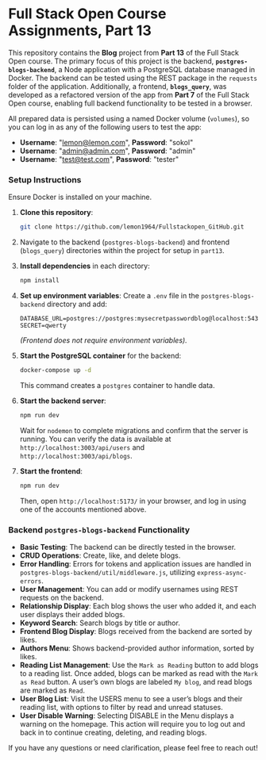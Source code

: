 # Full Stack Open Course Assignments, Part 13

This repository contains the **Blog** project from **Part 13** of the Full Stack Open course. The primary focus of this project is the backend, **`postgres-blogs-backend`**, a Node application with a PostgreSQL database managed in Docker. The backend can be tested using the REST package in the `requests` folder of the application. Additionally, a frontend, **`blogs_query`**, was developed as a refactored version of the app from **Part 7** of the Full Stack Open course, enabling full backend functionality to be tested in a browser.

All prepared data is persisted using a named Docker volume (`volumes`), so you can log in as any of the following users to test the app:
- **Username**: "lemon@lemon.com", **Password**: "sokol"
- **Username**: "admin@admin.com", **Password**: "admin"
- **Username**: "test@test.com", **Password**: "tester"

### Setup Instructions

Ensure Docker is installed on your machine.

1. **Clone this repository**:
    ```sh
    git clone https://github.com/lemon1964/Fullstackopen_GitHub.git
    ```
2. Navigate to the backend (`postgres-blogs-backend`) and frontend (`blogs_query`) directories within the project for setup in `part13`.

3. **Install dependencies** in each directory:
    ```sh
    npm install
    ```

4. **Set up environment variables**: Create a `.env` file in the `postgres-blogs-backend` directory and add:
    ```plaintext
    DATABASE_URL=postgres://postgres:mysecretpasswordblog@localhost:5434/postgres
    SECRET=qwerty
    ```
   _(Frontend does not require environment variables)._

5. **Start the PostgreSQL container** for the backend:
    ```sh
    docker-compose up -d
    ```
   This command creates a `postgres` container to handle data.

6. **Start the backend server**:
    ```sh
    npm run dev
    ```
   Wait for `nodemon` to complete migrations and confirm that the server is running. You can verify the data is available at `http://localhost:3003/api/users` and `http://localhost:3003/api/blogs`.

7. **Start the frontend**:
    ```sh
    npm run dev
    ```
   Then, open `http://localhost:5173/` in your browser, and log in using one of the accounts mentioned above.

### Backend `postgres-blogs-backend` Functionality

- **Basic Testing**: The backend can be directly tested in the browser.
- **CRUD Operations**: Create, like, and delete blogs.
- **Error Handling**: Errors for tokens and application issues are handled in `postgres-blogs-backend/util/middleware.js`, utilizing `express-async-errors`.
- **User Management**: You can add or modify usernames using REST requests on the backend.
- **Relationship Display**: Each blog shows the user who added it, and each user displays their added blogs.
- **Keyword Search**: Search blogs by title or author.
- **Frontend Blog Display**: Blogs received from the backend are sorted by likes.
- **Authors Menu**: Shows backend-provided author information, sorted by likes.
- **Reading List Management**: Use the `Mark as Reading` button to add blogs to a reading list. Once added, blogs can be marked as read with the `Mark as Read` button. A user’s own blogs are labeled `My blog`, and read blogs are marked as `Read`.
- **User Blog List**: Visit the USERS menu to see a user’s blogs and their reading list, with options to filter by read and unread statuses.
- **User Disable Warning**: Selecting DISABLE in the Menu displays a warning on the homepage. This action will require you to log out and back in to continue creating, deleting, and reading blogs.

If you have any questions or need clarification, please feel free to reach out!